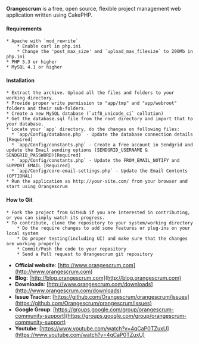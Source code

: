 **Orangescrum** is a free, open source, flexible project management web application written using CakePHP.

#### Requirements
    * Apache with `mod_rewrite`
    	* Enable curl in php.ini
    	* Change the 'post_max_size' and `upload_max_filesize` to 200Mb in php.ini
    * PHP 5.3 or higher
    * MySQL 4.1 or higher
  
#### Installation

    * Extract the archive. Upload all the files and folders to your working directory.
    * Provide proper write permission to "app/tmp" and "app/webroot" folders and their sub-folders.
    * Create a new MySQL database (`utf8_unicode_ci` collation) 
    * Get the database.sql file from the root directory and import that to your database.
    * Locate your `app` directory, do the changes on following files:
	  * `app/Config/database.php` - Update the database connection details [Required]
	  * `app/Config/constants.php` - Create a free account in Sendgrid and update the Email sending options (SENDGRID_USERNAME & SENDGRID_PASSWORD)[Required]
	  * `app/Config/constants.php` - Update the FROM_EMAIL_NOTIFY and SUPPORT_EMAIL [Required]
	  * `app/Config/core-email-settings.php` - Update the Email Contents (OPTIONAL)
    * Run the application as http://your-site.com/ from your browser and start using Orangescrum
  
#### How to Git

	* Fork the project from GitHub if you are interested in contributing, or you can simply watch its progress.
	* To contribute, clone the repository to your system/working directory
		* Do the require changes to add some features or plug-ins on your local system
		* Do proper testing(including UI) and make sure that the changes are working properly
		* Commit/Push the code to your repository
		* Send a Pull request to Orangescrum git repository



   * **Official website**: [http://www.orangescrum.com](http://www.orangescrum.com)
   * **Blog**: [http://blog.orangescrum.com](http://blog.orangescrum.com)
   * **Downloads**: [http://www.orangescrum.com/downloads](http://www.orangescrum.com/downloads)
   * **Issue Tracker**: [https://github.com/Orangescrum/orangescrum/issues](https://github.com/Orangescrum/orangescrum/issues)
   * **Google Group**: [https://groups.google.com/group/orangescrum-community-support](https://groups.google.com/group/orangescrum-community-support)
   * **Youtube**: [https://www.youtube.com/watch?v=4qCaP0TZuxU](https://www.youtube.com/watch?v=4qCaP0TZuxU)

